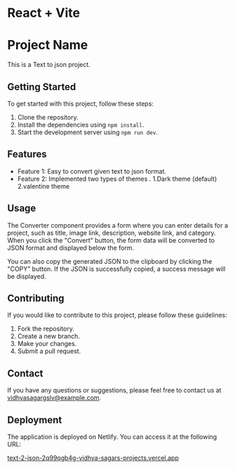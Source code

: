 # React + Vite

# Project Name

This is a Text to json project.

## Getting Started

To get started with this project, follow these steps:

1. Clone the repository.
2. Install the dependencies using `npm install`.
3. Start the development server using `npm run dev`.

## Features

- Feature 1: Easy to convert given text to json format.
- Feature 2: Implemented two types of themes .
             1.Dark theme (default)
             2.valentine theme


## Usage


The Converter component provides a form where you can enter details for a project, 
such as title, image link, description, website link, and category. 
When you click the "Convert" button, the form data will be converted to JSON format and displayed below the form.

You can also copy the generated JSON to the clipboard by clicking the "COPY" button. If the JSON is successfully copied, a success message will be displayed.

## Contributing

If you would like to contribute to this project, please follow these guidelines:

1. Fork the repository.
2. Create a new branch.
3. Make your changes.
4. Submit a pull request.



## Contact

If you have any questions or suggestions, please feel free to contact us at [vidhyasagargslv@example.com](mailto:email@example.com).

## Deployment

The application is deployed on Netlify. You can access it at the following URL:

[text-2-json-2q99qgb4g-vidhya-sagars-projects.vercel.app](https://your-app.netlify.app)

